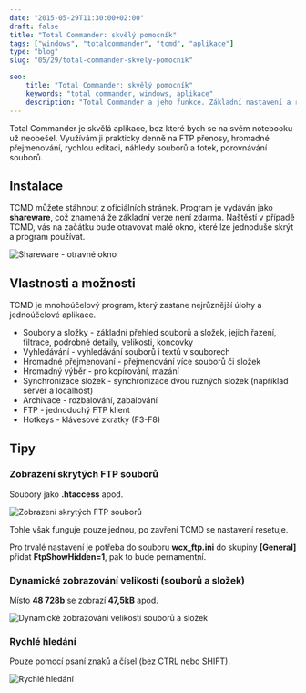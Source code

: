 ```yaml
---
date: "2015-05-29T11:30:00+02:00"
draft: false
title: "Total Commander: skvělý pomocník"
tags: ["windows", "totalcommander", "tcmd", "aplikace"]
type: "blog"
slug: "05/29/total-commander-skvely-pomocnik"

seo:
    title: "Total Commander: skvělý pomocník"
    keywords: "total commander, windows, aplikace"
    description: "Total Commander a jeho funkce. Základní nastavení a rozšíření."
---
```


Total Commander je skvělá aplikace, bez které bych se na svém notebooku už neobešel. Využívám ji prakticky denně na FTP přenosy, hromadné přejmenování, rychlou editaci, náhledy souborů a fotek, porovnávání souborů.

<!--more-->

## Instalace

TCMD můžete stáhnout z oficiálních stránek. Program je vydáván jako **shareware**, což znamená že základní verze není zdarma. Naštěstí v případě TCMD, vás na začátku bude otravovat malé okno, které lze jednoduše skrýt a program používat.

![](/misc/blog/2015/05/29/tcmd1.png "Shareware - otravné okno")

## Vlastnosti a možnosti

TCMD je mnohoúčelový program, který zastane nejrůznější úlohy a jednoúčelové aplikace.

* Soubory a složky - základní přehled souborů a složek, jejich řazení, filtrace, podrobné detaily, velikosti, koncovky
* Vyhledávání - vyhledávání souborů i textů v souborech 
* Hromadné přejmenování - přejmenování více souborů či složek
* Hromadný výběr - pro kopírování, mazání
* Synchronizace složek - synchronizace dvou ruzných složek (například server a localhost)
* Archivace - rozbalování, zabalování
* FTP - jednoduchý FTP klient
* Hotkeys - klávesové zkratky (F3-F8)

## Tipy

### Zobrazení skrytých FTP souborů

Soubory jako **.htaccess** apod.

![](/misc/blog/2015/05/29/tcmd2.png "Zobrazení skrytých FTP souborů")

Tohle však funguje pouze jednou, po zavření TCMD se nastavení resetuje. 

Pro trvalé nastavení je potřeba do souboru **wcx_ftp.ini** do skupiny **[General]**
přidat **FtpShowHidden=1**, pak to bude pernamentní.  

### Dynamické zobrazování velikostí (souborů a složek)

Místo **48 728b** se zobrazí **47,5kB** apod.

![](/misc/blog/2015/05/29/tcmd3.png "Dynamické zobrazování velikostí souborů a složek")

### Rychlé hledání

Pouze pomocí psaní znaků a čísel (bez CTRL nebo SHIFT).

![](/misc/blog/2015/05/29/tcmd4.png "Rychlé hledání")



